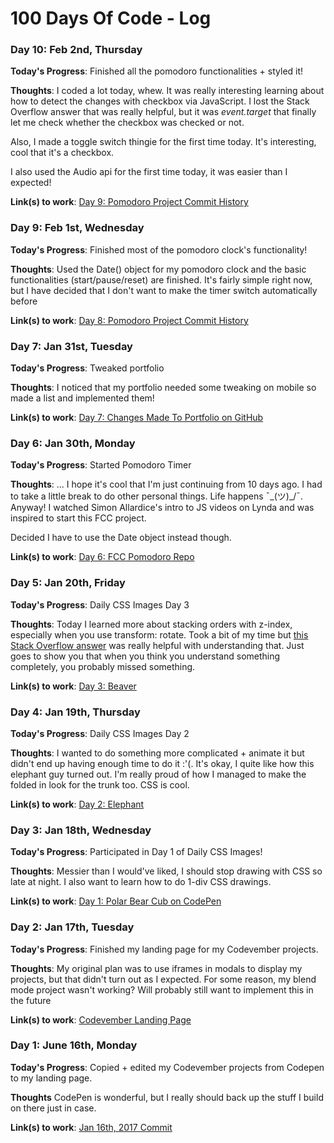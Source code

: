 # 100 Days Of Code - Log

### Day 10: Feb 2nd, Thursday
**Today's Progress**: Finished all the pomodoro functionalities + styled it! 

**Thoughts**: I coded a lot today, whew. It was really interesting learning about how to detect the changes with checkbox via JavaScript. I lost the Stack Overflow answer that was really helpful, but it was _event.target_ that finally let me check whether the checkbox was checked or not.

Also, I made a toggle switch thingie for the first time today. It's interesting, cool that it's a checkbox. 

I also used the Audio api for the first time today, it was easier than I expected! 

**Link(s) to work**: [Day 9: Pomodoro Project Commit History](https://github.com/thelittleblacksmith/fcc-pomodoro/commits/master)

### Day 9: Feb 1st, Wednesday
**Today's Progress**: Finished most of the pomodoro clock's functionality!

**Thoughts**: Used the Date() object for my pomodoro clock and the basic functionalities (start/pause/reset) are finished. It's fairly simple right now, but I have decided that I don't want to make the timer switch automatically before 

**Link(s) to work**: [Day 8: Pomodoro Project Commit History](https://github.com/thelittleblacksmith/fcc-pomodoro/commits/master)

### Day 7: Jan 31st, Tuesday
**Today's Progress**: Tweaked portfolio

**Thoughts**: I noticed that my portfolio needed some tweaking on mobile so made a list and implemented them!

**Link(s) to work**: [Day 7: Changes Made To Portfolio on GitHub](https://github.com/thelittleblacksmith?tab=overview&from=2017-01-31)

### Day 6: Jan 30th, Monday
**Today's Progress**: Started Pomodoro Timer

**Thoughts**: ... I hope it's cool that I'm just continuing from 10 days ago. I had to take a little break to do other personal things. Life happens ¯\_(ツ)_/¯. Anyway! I watched Simon Allardice's intro to JS videos on Lynda and was inspired to start this FCC project. 

Decided I have to use the Date object instead though. 

**Link(s) to work**: [Day 6: FCC Pomodoro Repo](https://github.com/thelittleblacksmith/fcc-pomodoro)

### Day 5: Jan 20th, Friday

**Today's Progress**: Daily CSS Images Day 3 

**Thoughts**: Today I learned more about stacking orders with z-index, especially when you use transform: rotate. Took a bit of my time but [this Stack Overflow answer](http://stackoverflow.com/questions/20851452/z-index-is-canceled-by-setting-transformrotate) was really helpful with understanding that. Just goes to show you that when you think you understand something completely, you probably missed something. 

**Link(s) to work**: [Day 3: Beaver](http://bit.ly/cssbeaver)

### Day 4: Jan 19th, Thursday

**Today's Progress**: Daily CSS Images Day 2

**Thoughts**: I wanted to do something more complicated + animate it but didn't end up having enough time to do it :'(. It's okay, I quite like how this elephant guy turned out. I'm really proud of how I managed to make the folded in look for the trunk too. CSS is cool.

**Link(s) to work**: [Day 2: Elephant](http://bit.ly/csselephant)

### Day 3: Jan 18th, Wednesday

**Today's Progress**: Participated in Day 1 of Daily CSS Images!

**Thoughts**: Messier than I would've liked, I should stop drawing with CSS so late at night. I also want to learn how to do 1-div CSS drawings.

**Link(s) to work**: [Day 1: Polar Bear Cub on CodePen](http://bit.ly/csspolarbear)


### Day 2: Jan 17th, Tuesday

**Today's Progress**: Finished my landing page for my Codevember projects.

**Thoughts**: My original plan was to use iframes in modals to display my projects, but that didn't turn out as I expected. For some reason, my blend mode project wasn't working? Will probably still want to implement this in the future

**Link(s) to work**: [Codevember Landing Page](https://eina.ca/codevember)


### Day 1: June 16th, Monday

**Today's Progress**: Copied + edited my Codevember projects from Codepen to my landing page.

**Thoughts** CodePen is wonderful, but I really should back up the stuff I build on there just in case. 

**Link(s) to work**: [Jan 16th, 2017 Commit](https://github.com/thelittleblacksmith/codevember/commit/c901e1074c7f5b12f8aa6618312bd1f6e70a061a)

